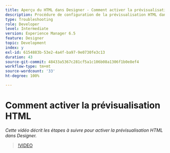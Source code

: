 ```yaml
---
title: Aperçu du HTML dans Designer - Comment activer la prévisualisation HTML
description: Procédure de configuration de la prévisualisation HTML dans Designer
type: Troubleshooting
role: Developer
level: Intermediate
version: Experience Manager 6.5
feature: Designer
topic: Development
index: y
exl-id: 6154883b-53e2-4a4f-ba97-9e0730fe3c13
duration: 43
source-git-commit: 48433a5367c281cf5a1c106b08a1306f1b0e8ef4
workflow-type: tm+mt
source-wordcount: '33'
ht-degree: 100%

---
```



# Comment activer la prévisualisation HTML

*Cette vidéo décrit les étapes à suivre pour activer la prévisualisation HTML dans Designer.*

>[!VIDEO](https://video.tv.adobe.com/v/3417215?quality=12&learn=on&captions=fre_fr)
